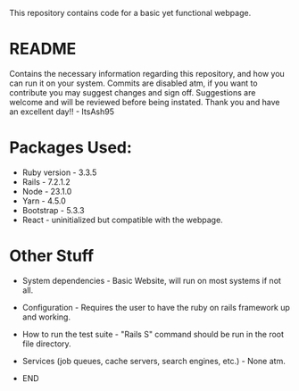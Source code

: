 This repository contains code for a basic yet functional webpage.

# README
Contains the necessary information regarding this repository, and how you can run it on your system. 
Commits are disabled atm, if you want to contribute you may suggest changes and sign off. 
Suggestions are welcome and will be reviewed before being instated.
Thank you and have an excellent day!! - ItsAsh95

# Packages Used:
* Ruby version - 3.3.5
* Rails - 7.2.1.2
* Node - 23.1.0
* Yarn - 4.5.0
* Bootstrap - 5.3.3
* React - uninitialized but compatible with the webpage.

# Other Stuff
* System dependencies - Basic Website, will run on most systems if not all.

* Configuration - Requires the user to have the ruby on rails framework up and working.

* How to run the test suite - "Rails S" command should be run in the root file directory.

* Services (job queues, cache servers, search engines, etc.) - None atm.

* END
